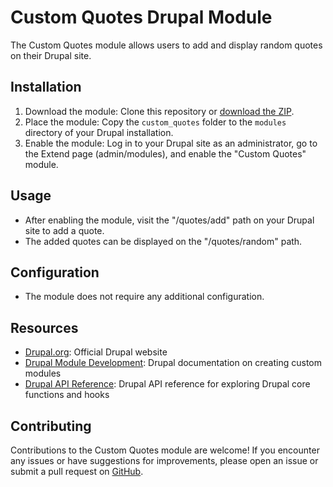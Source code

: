 # Custom Quotes Drupal Module

The Custom Quotes module allows users to add and display random quotes on their Drupal site.

## Installation
1. Download the module: Clone this repository or [download the ZIP](https://github.com/example/custom_quotes/archive/main.zip).
2. Place the module: Copy the `custom_quotes` folder to the `modules` directory of your Drupal installation.
3. Enable the module: Log in to your Drupal site as an administrator, go to the Extend page (admin/modules), and enable the "Custom Quotes" module.

## Usage
- After enabling the module, visit the "/quotes/add" path on your Drupal site to add a quote.
- The added quotes can be displayed on the "/quotes/random" path.

## Configuration
- The module does not require any additional configuration.

## Resources
- [Drupal.org](https://www.drupal.org): Official Drupal website
- [Drupal Module Development](https://www.drupal.org/docs/8/creating-custom-modules): Drupal documentation on creating custom modules
- [Drupal API Reference](https://api.drupal.org): Drupal API reference for exploring Drupal core functions and hooks

## Contributing
Contributions to the Custom Quotes module are welcome! If you encounter any issues or have suggestions for improvements, please open an issue or submit a pull request on [GitHub](https://github.com/example/custom_quotes).


